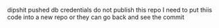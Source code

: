 dipshit pushed db credentials do not publish this repo I need to put thiis code into a new repo or they can go back and see the commit
